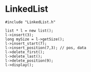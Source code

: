 # LinkedList

    #include "LinkedList.h"
    
    list * l = new list();
    l->insert(3);
    long mySize = l->getSize();
    l->insert_start(7);
    l->insert_position(7,3); // pos, data
    l->delete_first();
    l->delete_last();
    l->delete_position(9);
    l->display();
